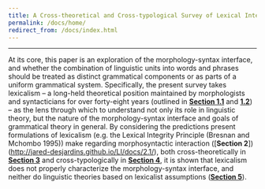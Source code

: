 ```yaml
---
title: A Cross-theoretical and Cross-typological Survey of Lexical Integrity and the Morphology-Syntax Interface
permalink: /docs/home/
redirect_from: /docs/index.html
---
```


***

At its core, this paper is an exploration of the morphology-syntax interface, and whether the combination of linguistic units into words and phrases should be treated as distinct grammatical components or as parts of a uniform grammatical system. Specifically, the present survey takes lexicalism – a long-held theoretical position maintained by morphologists and syntacticians for over forty-eight years (outlined in [**Section 1.1**](http://jared-desjardins.github.io/LI/docs/1.1/) and [**1.2**](http://jared-desjardins.github.io/LI/docs/1.2/)) – as the lens through which to understand not only its role in linguistic theory, but the nature of the morphology-syntax interface and goals of grammatical theory in general. By considering the predictions present formulations of lexicalism (e.g. the Lexical Integrity Principle (Bresnan and Mchombo 1995)) make regarding morphosyntactic interaction \([**Section 2**]\)(http://jared-desjardins.github.io/LI/docs/2.1/), both cross-theoretically in [**Section 3**](http://jared-desjardins.github.io/LI/docs/3.2/) and cross-typologically in [**Section 4**](http://jared-desjardins.github.io/LI/docs/4.2/), it is shown that lexicalism does not properly characterize the morphology-syntax interface, and neither do linguistic theories based on lexicalist assumptions ([**Section 5**](http://jared-desjardins.github.io/LI/docs/5.1/)).
